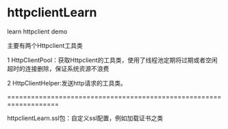 # httpclientLearn
learn httpclient demo

主要有两个Httpclient工具类

1 HttpClientPool：获取Httpclient的工具类，使用了线程池定期将过期或者空闲超时的连接删除，保证系统资源不浪费

2 HttpClientHelper:发送http请求的工具类。

===================================================================

httpclientLearn.ssl包：自定义ssl配置，例如加载证书之类
